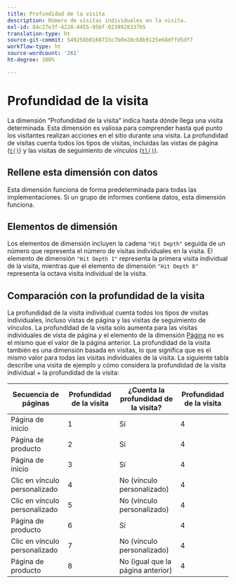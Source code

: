 ```yaml
---
title: Profundidad de la visita
description: Número de visitas individuales en la visita.
exl-id: 84c27e3f-4228-4455-95bf-0239928337b5
translation-type: ht
source-git-commit: 549258b0168733c7b0e28cb8b9125e68dffd5df7
workflow-type: ht
source-wordcount: '261'
ht-degree: 100%

---
```


# Profundidad de la visita

La dimensión “Profundidad de la visita” indica hasta dónde llega una visita determinada. Esta dimensión es valiosa para comprender hasta qué punto los visitantes realizan acciones en el sitio durante una visita. La profundidad de visitas cuenta todos los tipos de visitas, incluidas las vistas de página ([`t()`](/help/implement/vars/functions/t-method.md)) y las visitas de seguimiento de vínculos ([`tl()`](/help/implement/vars/functions/tl-method.md)).

## Rellene esta dimensión con datos

Esta dimensión funciona de forma predeterminada para todas las implementaciones. Si un grupo de informes contiene datos, esta dimensión funciona.

## Elementos de dimensión

Los elementos de dimensión incluyen la cadena `"Hit Depth"` seguida de un número que representa el número de visitas individuales en la visita. El elemento de dimensión `"Hit Depth 1"` representa la primera visita individual de la visita, mientras que el elemento de dimensión `"Hit Depth 8"` representa la octava visita individual de la visita.

## Comparación con la profundidad de la visita

La profundidad de la visita individual cuenta todos los tipos de visitas individuales, incluso vistas de página y las visitas de seguimiento de vínculos. La profundidad de la visita solo aumenta para las visitas individuales de vista de página _y_ el elemento de la dimensión [Página](page.md) no es el mismo que el valor de la página anterior. La profundidad de la visita también es una dimensión basada en visitas, lo que significa que es el mismo valor para todas las visitas individuales de la visita. La siguiente tabla describe una visita de ejemplo y cómo considera la profundidad de la visita individual + la profundidad de la visita:

| Secuencia de páginas | Profundidad de la visita | ¿Cuenta la profundidad de la visita? | Profundidad de la visita |
| --- | --- | --- | --- |
| Página de inicio | 1 | Sí | 4 |
| Página de producto | 2 | Sí | 4 |
| Página de inicio | 3 | Sí | 4 |
| Clic en vínculo personalizado | 4 | No (vínculo personalizado) | 4 |
| Clic en vínculo personalizado | 5 | No (vínculo personalizado) | 4 |
| Página de producto | 6 | Sí | 4 |
| Clic en vínculo personalizado | 7 | No (vínculo personalizado) | 4 |
| Página de producto | 8 | No (igual que la página anterior) | 4 |

